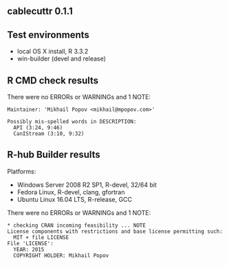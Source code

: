 cablecuttr 0.1.1
----------------

## Test environments
* local OS X install, R 3.3.2
* win-builder (devel and release)

## R CMD check results
There were no ERRORs or WARNINGs and 1 NOTE:

```
Maintainer: 'Mikhail Popov <mikhail@mpopov.com>'

Possibly mis-spelled words in DESCRIPTION:
  API (3:24, 9:46)
  CanIStream (3:10, 9:32)
```

## R-hub Builder results
Platforms:
* Windows Server 2008 R2 SP1, R-devel, 32/64 bit
* Fedora Linux, R-devel, clang, gfortran
* Ubuntu Linux 16.04 LTS, R-release, GCC

There were no ERRORs or WARNINGs and 1 NOTE:

```
* checking CRAN incoming feasibility ... NOTE
License components with restrictions and base license permitting such:
  MIT + file LICENSE
File 'LICENSE':
  YEAR: 2015
  COPYRIGHT HOLDER: Mikhail Popov
```
